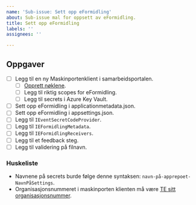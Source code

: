 ```yaml
---
name: 'Sub-issue: Sett opp eFormidling'
about: Sub-issue mal for oppsett av eFormidling.
title: Sett opp eFormidling
labels: ''
assignees: ''

---
```


## Oppgaver

<!-- [eFormidling dokumentasjon](https://docs.altinn.studio/altinn-studio/guides/development/eformidling/). -->

- [ ] Legg til en ny Maskinportenklient i samarbeidsportalen.
  - [ ] [Opprett nøklene](https://docs.altinn.studio/nb/authentication/getting-started/maskinportenclient/#opprette-jwk).
  - [ ] Legg til riktig scopes for eFormidling.
  - [ ] Legg til secrets i Azure Key Vault.
- [ ] Sett opp eFormidling i applicationmetadata.json.
- [ ] Sett opp eFormidling i appsettings.json.
- [ ] Legg til `IEventSecretCodeProvider`.
- [ ] Legg til `IEFormidlingMetadata`.
- [ ] Legg til `IEFormidlingReceivers`.
- [ ] Legg til et feedback steg.
- [ ] Legg til validering på filnavn.

### Huskeliste

- Navnene på secrets burde følge denne syntaksen: `navn-på-apprepoet-NavnPåSettings`.
- Organisasjonsnummeret i maskinporten klienten må være [TE sitt organisasjonsnummer](https://github.com/Altinn/altinn-cdn/blob/master/orgs/altinn-orgs.json).

